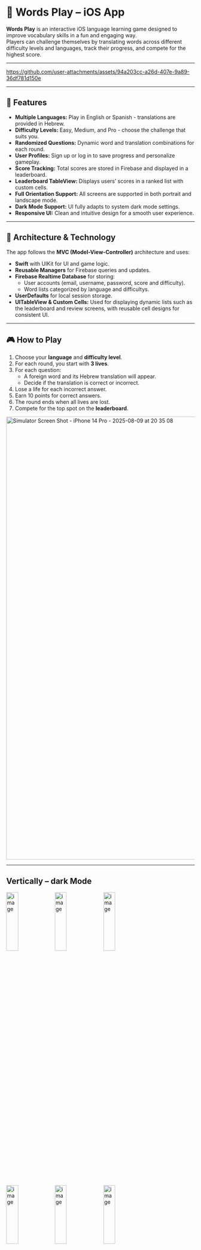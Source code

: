 # 🎯 Words Play – iOS App

**Words Play** is an interactive iOS language learning game designed to improve vocabulary skills in a fun and engaging way.  
Players can challenge themselves by translating words across different difficulty levels and languages, track their progress, and compete for the highest score.

---


https://github.com/user-attachments/assets/94a203cc-a26d-407e-9a89-36df781d150e


---
## 📱 Features

- **Multiple Languages:** Play in English or Spanish - translations are provided in Hebrew.
- **Difficulty Levels:** Easy, Medium, and Pro - choose the challenge that suits you.
- **Randomized Questions:** Dynamic word and translation combinations for each round.
- **User Profiles:** Sign up or log in to save progress and personalize gameplay.
- **Score Tracking:** Total scores are stored in Firebase and displayed in a leaderboard.
-  **Leaderboard TableView:** Displays users’ scores in a ranked list with custom cells.
- **Full Orientation Support:** All screens are supported in both portrait and landscape mode.
- **Dark Mode Support:** UI fully adapts to system dark mode settings.
- **Responsive UI:** Clean and intuitive design for a smooth user experience.

---

## 🧱 Architecture & Technology

The app follows the **MVC (Model-View-Controller)** architecture and uses:

- **Swift** with UIKit for UI and game logic.
- **Reusable Managers** for Firebase queries and updates.
- **Firebase Realtime Database** for storing:
  - User accounts (email, username, password, score and difficulty).
  - Word lists categorized by language and difficultys.
- **UserDefaults** for local session storage.
 - **UITableView & Custom Cells:** Used for displaying dynamic lists such as the leaderboard and review screens, with reusable cell designs for consistent UI.


---

## 🎮 How to Play

1. Choose your **language** and **difficulty level**.
2. For each round, you start with **3 lives**.
3. For each question:
   - A foreign word and its Hebrew translation will appear.
   - Decide if the translation is correct or incorrect.
4. Lose a life for each incorrect answer.
5. Earn 10 points for correct answers.
6. The round ends when all lives are lost.
7. Compete for the top spot on the **leaderboard**.
<img width="2556" height="1179" alt="Simulator Screen Shot - iPhone 14 Pro - 2025-08-09 at 20 35 08" src="" />

---
## Vertically – dark Mode
<img width="25%" height="20%" alt="image" src="https://github.com/user-attachments/assets/1bfcecba-eed4-4c8f-bb10-211e247f4586" />
<img width="25%" height="20%" alt="image" src="https://github.com/user-attachments/assets/21a78854-06fa-40c3-a6cf-6ab1ee8cc7ac" />
<img width="25%" height="20%" alt="image" src="https://github.com/user-attachments/assets/1f4a10a1-432d-4e38-b1c1-5fbde2421855" />
<img width="25%" height="20%" alt="image" src="https://github.com/user-attachments/assets/09b94071-59c3-430e-aa8a-b3d4c6cf326e" />
<img width="25%" height="20%" alt="image" src="https://github.com/user-attachments/assets/db82d623-a828-42da-aea1-0d355b35198a" />
<img width="25%" height="20%" alt="image" src="https://github.com/user-attachments/assets/94f4d30b-587c-431a-b4d6-34051ac9532f" />


## Horizontally – Light Mode
<img width="35%" height="30%" alt="image" src="https://github.com/user-attachments/assets/5cc4e169-2d39-4894-99ec-3490450a9c4b" />
<img width="35%" height="30%" alt="image" src="https://github.com/user-attachments/assets/fe42720d-d1d2-4f15-95bf-ebd2da656b46" />
<img width="35%" height="30%" alt="image" src="https://github.com/user-attachments/assets/08f660a9-f52c-4a26-bdf2-ca04b59819e7" />
<img width="35%" height="30%" alt="image" src="https://github.com/user-attachments/assets/added70a-f717-40e9-969d-defc043b5252" />
<img width="35%" height="30%" alt="image" src="https://github.com/user-attachments/assets/007ffcfd-a44f-4ca6-88e3-b912e0bd6e9e" />

## From User Settings to Gameplay – Firebase Realtime in Action with Live Score Updates and Auto UI Refresh


https://github.com/user-attachments/assets/579cc127-dc65-4d13-bc03-11f35a6e9b87




---
## 📄 License
This project is licensed under the [MIT License](https://opensource.org/licenses/MIT).

## 👩‍💻 Developed By
**Shani Halali** - junior iOS Developer · Passionate about clean code, cinematic design, and building amazing user experiences


